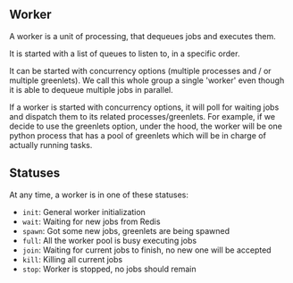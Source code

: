 ## Worker

A worker is a unit of processing, that dequeues jobs and executes them.

It is started with a list of queues to listen to, in a specific order.

It can be started with concurrency options (multiple processes and / or multiple greenlets). We call this whole group a single 'worker' even though it is able to dequeue multiple jobs in parallel.

If a worker is started with concurrency options, it will poll for waiting jobs and dispatch them to its related processes/greenlets.
For example, if we decide to use the greenlets option, under the hood, the worker will be one python process that has a pool of greenlets which will be in charge of actually running tasks.


## Statuses

At any time, a worker is in one of these statuses:

* `init`: General worker initialization
* `wait`: Waiting for new jobs from Redis
* `spawn`: Got some new jobs, greenlets are being spawned
* `full`: All the worker pool is busy executing jobs
* `join`: Waiting for current jobs to finish, no new one will be accepted
* `kill`: Killing all current jobs
* `stop`: Worker is stopped, no jobs should remain
